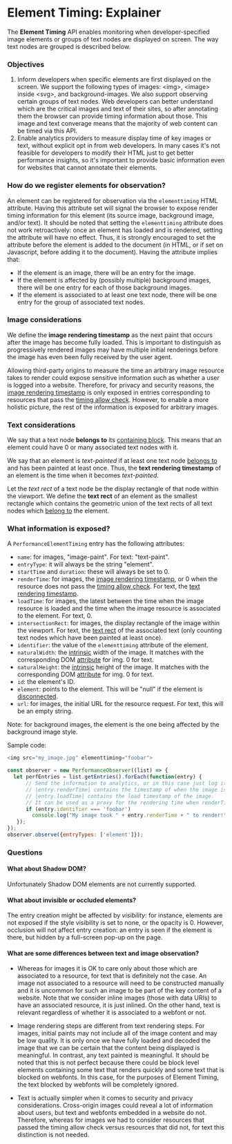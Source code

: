 # Element Timing: Explainer

The **Element Timing** API enables monitoring when developer-specified image elements or groups of text nodes are displayed on screen.
The way text nodes are grouped is described below.


### Objectives

1.  Inform developers when specific elements are first displayed on the screen.
We support the following types of images: \<img\>, \<image\> inside \<svg\>, and background-images.
We also support observing certain groups of text nodes. Web developers can better understand which are the critical images and text of their sites, so after annotating them the browser can provide timing information about those.
This image and text converage means that the majority of web content can be timed via this API.
1.  Enable analytics providers to measure display time of key images or text, without explicit opt in from web developers.
In many cases it's not feasible for developers to modify their HTML just to get better performance insights, so it's important to provide basic information even for websites that cannot annotate their elements.


### How do we register elements for observation?

An element can be registered for observation via the `elementtiming` HTML attribute.
Having this attribute set will signal the browser to expose render timing information for this element (its source image, background image, and/or text).
It should be noted that setting the `elementtiming` attribute does not work retroactively: once an element has loaded and is rendered, setting the attribute will have no effect.
Thus, it is strongly encouraged to set the attribute before the element is added to the document (in HTML, or if set on Javascript, before adding it to the document).
Having the attribute implies that:

* If the element is an image, there will be an entry for the image.
* If the element is affected by (possibly multiple) background images, there will be one entry for each of those background images.
* If the element is associated to at least one text node, there will be one entry for the group of associated text nodes.

### Image considerations

We define the <a name="image-time">**image rendering timestamp**</a> as the next paint that occurs after the image has become fully loaded.
This is important to distinguish as progressively rendered images may have multiple initial renderings before the image has even been fully received by the user agent.

Allowing third-party origins to measure the time an arbitrary image resource takes to render could expose sensitive information such as whether a user is logged into a website.
Therefore, for privacy and security reasons, the [image rendering timestamp](#image-time) is only exposed in entries corresponding to resources that pass the [timing allow check](https://w3c.github.io/resource-timing/#dfn-timing-allow-check).
However, to enable a more holistic picture, the rest of the information is exposed for arbitrary images.

### Text considerations

We say that a text node <a name="belong">**belongs to**</a> its [containing block](https://www.w3.org/TR/CSS2/visudet.html#containing-block-details).
This means that an element could have 0 or many associated text nodes with it.

We say that an element is *text-painted* if at least one text node [belongs to](#belong) and has been painted at least once.
Thus, the <a name="text-time">**text rendering timestamp**</a> of an element is the time when it becomes *text-painted*.

Let the *text rect* of a text node be the display rectangle of that node within the viewport.
We define the <a name="text-rect">**text rect**</a> of an element as the smallest rectangle which contains the geometric union of the text rects of all text nodes which [belong to](#belong) the element.

### What information is exposed?

A `PerformanceElementTiming` entry has the following attributes:
* `name`: for images, "image-paint". For text: "text-paint".
* `entryType`: it will always be the string "element".
* `startTime` and `duration`: these will always be set to 0.
* `renderTime`: for images, the [image rendering timestamp](#image-time), or 0 when the resource does not pass the [timing allow check](https://w3c.github.io/resource-timing/#dfn-timing-allow-check). For text, the [text rendering timestamp](#text-time).
* `loadTime`: for images, the latest between the time when the image resource is loaded and the time when the image resource is associated to the element. For text, 0.
* `intersectionRect`: for images, the display rectangle of the image within the viewport. For text, the [text rect](#text-rect) of the associated text (only counting text nodes which have been painted at least once).
* `identifier`: the value of the `elementtiming` attribute of the element.
* `naturalWidth`: the [intrinsic](https://drafts.csswg.org/css2/conform.html#intrinsic) width of the image. It matches with the corresponding DOM [attribute](https://html.spec.whatwg.org/multipage/embedded-content.html#dom-img-naturalwidth) for img. 0 for text.
* `naturalHeight`: the [intrinsic](https://drafts.csswg.org/css2/conform.html#intrinsic) height of the image. It matches with the corresponding DOM [attribute](https://html.spec.whatwg.org/multipage/embedded-content.html#dom-img-naturalheight) for img. 0 for text.
* `id`: the element's ID.
* `element`: points to the element. This will be "null" if the element is [disconnected](https://dom.spec.whatwg.org/#connected).
* `url`: for images, the initial URL for the resource request. For text, this will be an empty string.

Note: for background images, the element is the one being affected by the background image style.

Sample code:

```javascript
<img src="my_image.jpg" elementtiming="foobar">

const observer = new PerformanceObserver((list) => {
  let perfEntries = list.getEntries().forEach(function(entry) {
      // Send the information to analytics, or in this case just log it to console.
      // |entry.renderTime| contains the timestamp of when the image is displayed.
      // |entry.loadTime| contains the load timestamp of the image.
      // It can be used as a proxy for the rendering time when renderTime is 0.
      if (entry.identifier === 'foobar')
        console.log("My image took " + entry.renderTime + " to render!");
   });
});
observer.observe({entryTypes: ['element']});
```

### Questions

#### What about Shadow DOM?

Unfortunately Shadow DOM elements are not currently supported. 

#### What about invisible or occluded elements?

The entry creation might be affected by _visibility_: for instance, elements are not exposed if the style visibility is set to none, or the opacity is 0.
However, occlusion will not affect entry creation: an entry is seen if the element is there, but hidden by a full-screen pop-up on the page.

#### What are some differences between text and image observation?

* Whereas for images it is OK to care only about those which are associated to a resource, for text that is definitely not the case.
An image not associated to a resource will need to be constructed manually and it is uncommon for such an image to be part of the key content of a website.
Note that we consider inline images (those with data URIs) to have an associated resource, it is just inlined.
On the other hand, text is relevant regardless of whether it is associated to a webfont or not.

* Image rendering steps are different from text rendering steps.
For images, initial paints may not include all of the image content and may be low quality.
It is only once we have fully loaded and decoded the image that we can be certain that the content being displayed is meaningful.
In contrast, any text painted is meaningful.
It should be noted that this is not perfect because there could be block level elements containing some text that renders quickly and some text that is blocked on webfonts.
In this case, for the purposes of Element Timing, the text blocked by webfonts will be completely ignored.

* Text is actually simpler when it comes to security and privacy considerations.
Cross-origin images could reveal a lot of information about users, but text and webfonts embedded in a website do not.
Therefore, whereas for images we had to consider resources that passed the timing allow check versus resources that did not, for text this distinction is not needed.

